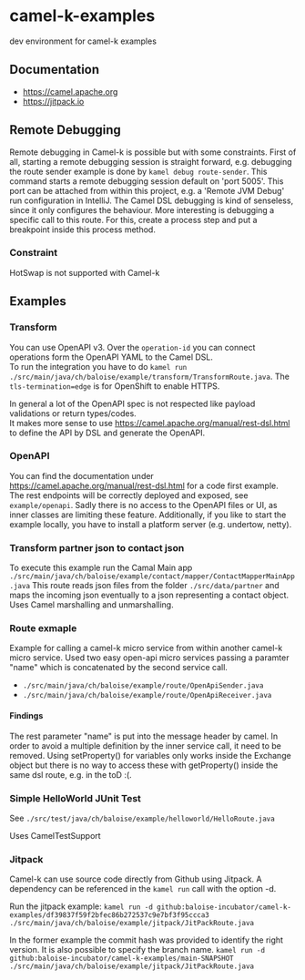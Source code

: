 # camel-k-examples
dev environment for camel-k examples

## Documentation
- https://camel.apache.org
- https://jitpack.io

## Remote Debugging
Remote debugging in Camel-k is possible but with some constraints. First of all, starting a remote
debugging session is straight forward, e.g. debugging the route sender example is done by
`kamel debug route-sender`. This command starts a remote debugging session default on 'port 5005'.
This port can be attached from within this project, e.g. a 'Remote JVM Debug' run configuration in IntelliJ.
The Camel DSL debugging is kind of senseless, since it only configures the behaviour. More interesting is
debugging a specific call to this route. For this, create a process step and put a breakpoint inside this
process method.

### Constraint
HotSwap is not supported with Camel-k

## Examples
### Transform
You can use OpenAPI v3. Over the `operation-id` you can connect operations form the OpenAPI YAML to the Camel DSL.  
To run the integration you have to do `kamel run ./src/main/java/ch/baloise/example/transform/TransformRoute.java`.
The `tls-termination=edge` is for OpenShift to enable HTTPS.

In general a lot of the OpenAPI spec is not respected like payload validations or return types/codes.  
It makes more sense to use https://camel.apache.org/manual/rest-dsl.html to define the API by DSL and generate the OpenAPI.

### OpenAPI
You can find the documentation under https://camel.apache.org/manual/rest-dsl.html for a code first example.  
The rest endpoints will be correctly deployed and exposed, see `example/openapi`. Sadly there is no access to
the OpenAPI files or UI, as inner classes are limiting these feature. Additionally, if you like to start the example
locally, you have to install a platform server (e.g. undertow, netty). 

### Transform partner json to contact json
To execute this example run the Camal Main app `./src/main/java/ch/baloise/example/contact/mapper/ContactMapperMainApp.java`
This route reads json files from the folder `./src/data/partner` and maps the incoming json eventually to a json representing a contact object.
Uses Camel marshalling and unmarshalling.

### Route exmaple

Example for calling a camel-k micro service from within another camel-k micro service. Used two easy open-api
micro services passing a paramter "name" which is concatenated by the second service call.
- `./src/main/java/ch/baloise/example/route/OpenApiSender.java`
- `./src/main/java/ch/baloise/example/route/OpenApiReceiver.java`

#### Findings
The rest parameter "name" is put into the message header by camel. In order to avoid a multiple definition
by the inner service call, it need to be removed.
Using setProperty() for variables only works inside the Exchange object but there is no way to access these with
getProperty() inside the same dsl route, e.g. in the toD :(.

### Simple HelloWorld JUnit Test
See `./src/test/java/ch/baloise/example/helloworld/HelloRoute.java`

Uses CamelTestSupport

### Jitpack
Camel-k can use source code directly from Github using Jitpack.
A dependency can be referenced in the `kamel run` call with the option -d.

Run the jitpack example:
`kamel run -d github:baloise-incubator/camel-k-examples/df39837f59f2bfec86b272537c9e7bf3f95ccca3 ./src/main/java/ch/baloise/example/jitpack/JitPackRoute.java`

In the former example the commit hash was provided to identify the right version. 
It is also possible to specify the branch name.
`kamel run -d github:baloise-incubator/camel-k-examples/main-SNAPSHOT ./src/main/java/ch/baloise/example/jitpack/JitPackRoute.java`

